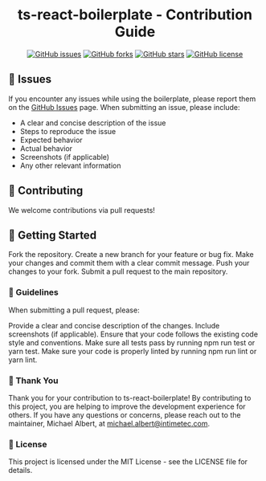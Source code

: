 <div align="center">

# ts-react-boilerplate - Contribution Guide

[![GitHub issues](https://img.shields.io/github/issues/mta63089/ts-react-boilerplate.svg)](https://github.com/mta63089/ts-react-boilerplate/issues)
[![GitHub forks](https://img.shields.io/github/forks/mta63089/ts-react-boilerplate.svg)](https://github.com/mta63089/ts-react-boilerplate/network)
[![GitHub stars](https://img.shields.io/github/stars/mta63089/ts-react-boilerplate.svg)](https://github.com/mta63089/ts-react-boilerplate/stargazers)
[![GitHub license](https://img.shields.io/github/license/mta63089/ts-react-boilerplate.svg)](https://github.com/mta63089/ts-react-boilerplate/blob/main/LICENSE)

</div>

## 🐞 Issues

If you encounter any issues while using the boilerplate, please report them on the [GitHub Issues](https://github.com/mta63089/ts-react-boilerplate/issues) page. When submitting an issue, please include:

- A clear and concise description of the issue
- Steps to reproduce the issue
- Expected behavior
- Actual behavior
- Screenshots (if applicable)
- Any other relevant information

## 🤝 Contributing

We welcome contributions via pull requests!


## 🚀 Getting Started
Fork the repository.
Create a new branch for your feature or bug fix.
Make your changes and commit them with a clear commit message.
Push your changes to your fork.
Submit a pull request to the main repository.

### 📝 Guidelines
When submitting a pull request, please:

Provide a clear and concise description of the changes.
Include screenshots (if applicable).
Ensure that your code follows the existing code style and conventions.
Make sure all tests pass by running npm run test or yarn test.
Make sure your code is properly linted by running npm run lint or yarn lint.

### 🙏 Thank You
Thank you for your contribution to ts-react-boilerplate! By contributing to this project, you are helping to improve the development experience for others. If you have any questions or concerns, please reach out to the maintainer, Michael Albert, at michael.albert@intimetec.com.

### 📝 License
This project is licensed under the MIT License - see the LICENSE file for details.
